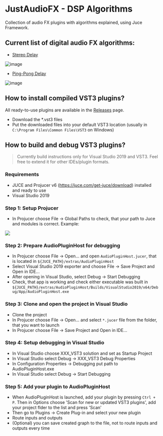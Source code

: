 # JustAudioFX - DSP Algorithms
Collection of audio FX plugins with algorithms explained, using Juce Framework. 

## Current list of digital audio FX algorithms:
* [Stereo Delay](./JustDelay)

![image](https://user-images.githubusercontent.com/6858921/142690302-c4676b8d-21e7-465e-bd95-13e96b29ef23.png)

* [Ping-Pong Delay](./JustPingPongDelay)

![image](https://user-images.githubusercontent.com/6858921/142690396-4f2484bc-35c3-406b-8652-deebe5cb1414.png)

## How to install compiled VST3 plugins?
All ready-to-use plugins are available in the [Releases](https://github.com/TheAvalanche/JustAudioFX/releases) page. 
* Download the \*.vst3 files
* Put the downloaded files into your default VST3 location (usually in `C:\Program Files\Common Files\VST3` on Windows)

## How to build and debug VST3 plugins?

> Currently build instructions only for Visual Studio 2019 and VST3. Feel free to extend it for other IDEs/plugin formats.

### Requirements
* JUCE and Projucer v6 (https://juce.com/get-juce/download) installed and ready to use
* Visual Studio 2019

### Step 1: Setup Projucer

* In Projucer choose File -> Global Paths to check, that your path to Juce and modules is correct. Example:
<img src="https://user-images.githubusercontent.com/6858921/144879649-3b75a13b-6cf8-4f2e-8f56-d086a042e9f4.png">

### Step 2: Prepare AudioPluginHost for debugging

* In Projucer choose File -> Open... and open `AudioPluginHost.jucer`, that is located in `${JUCE_PATH}/extras/AudioPluginHost`
* Select Visual Studio 2019 exporter and choose File -> Save Project and Open in IDE...
* After opening in Visual Studio, select Debug -> Start Debugging
* Check, that app is working and check either executable was built in `${JUCE_PATH}/extras/AudioPluginHost/Builds/VisualStudio2019/x64/Debug/App/AudioPluginHost.exe`

### Step 3: Clone and open the project in Visual Studio

* Clone the project
* In Projucer choose File -> Open... and select `*.jucer` file from the folder, that you want to launch
* In Projucer choose File -> Save Project and Open in IDE...

### Step 4: Setup debugging in Visual Studio

* In Visual Studio choose XXX_VST3 solution and set as Startup Project
* In Visual Studio select Debug -> XXX_VST3 Debug Properties
* In Configuration Properties -> Debugging put path to AudioPluginHost.exe
* In Visual Studio select Debug -> Start Debugging

### Step 5: Add your plugin to AudioPluginHost

* When AudioPluginHost is launched, add your plugin by pressing `Ctrl + P`. Then in Options choose 'Scan for new or updated VST3 plugins', add your project flder to the list and press 'Scan'
* Then go to Plugins -> Create Plug-in and select your new plugin
* Route inputs and outputs
* (Optional) you can save created graph to the file, not to route inputs and outputs every time
